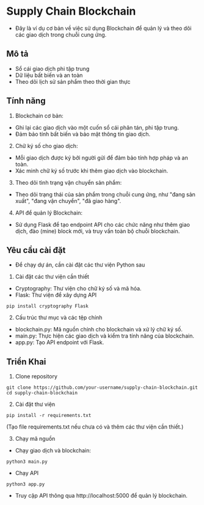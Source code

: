 # Supply Chain Blockchain

+ Đây là ví dụ cơ bản về việc sử dụng Blockchain để quản lý và theo dõi các giao dịch trong chuỗi cung ứng.

## Mô tả

- Sổ cái giao dịch phi tập trung
- Dữ liệu bất biến và an toàn
- Theo dõi lịch sử sản phẩm theo thời gian thực

## Tính năng

1. Blockchain cơ bản:
+ Ghi lại các giao dịch vào một cuốn sổ cái phân tán, phi tập trung.
+ Đảm bảo tính bất biến và bảo mật thông tin giao dịch.

2. Chữ ký số cho giao dịch:
+ Mỗi giao dịch được ký bởi người gửi để đảm bảo tính hợp pháp và an toàn.
+ Xác minh chữ ký số trước khi thêm giao dịch vào blockchain.

3. Theo dõi tình trạng vận chuyển sản phẩm:
+ Theo dõi trạng thái của sản phẩm trong chuỗi cung ứng, như "đang sản xuất", "đang vận chuyển", "đã giao hàng".

4. API để quản lý Blockchain:
+ Sử dụng Flask để tạo endpoint API cho các chức năng như thêm giao dịch, đào (mine) block mới, và truy vấn toàn bộ chuỗi blockchain.

## Yêu cầu cài đặt

+ Để chạy dự án, cần cài đặt các thư viện Python sau

1. Cài đặt các thư viện cần thiết
+ Cryptography: Thư viện cho chữ ký số và mã hóa.
+ Flask: Thư viện để xây dựng API
```
pip install cryptography Flask
```

2. Cấu trúc thư mục và các tệp chính

+ blockchain.py: Mã nguồn chính cho blockchain và xử lý chữ ký số.
+ main.py: Thực hiện các giao dịch và kiểm tra tính năng của blockchain.
+ app.py: Tạo API endpoint với Flask.

## Triển Khai

1. Clone repository

```
git clone https://github.com/your-username/supply-chain-blockchain.git
cd supply-chain-blockchain
```

2. Cài đặt thư viện

```
pip install -r requirements.txt
```
(Tạo file requirements.txt nếu chưa có và thêm các thư viện cần thiết.)

3. Chạy mã nguồn

+ Chạy giao dịch và blockchain:
```
python3 main.py
```
+ Chạy API
```
python3 app.py
```

+ Truy cập API thông qua http://localhost:5000 để quản lý blockchain.

